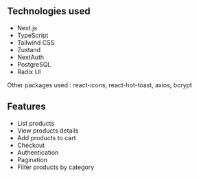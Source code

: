 ## Technologies used

- Next.js
- TypeScript
- Tailwind CSS
- Zustand
- NextAuth
- PostgreSQL
- Radix UI

Other packages used : react-icons, react-hot-toast, axios, bcrypt

## Features

- List products
- View products details
- Add products to cart
- Checkout
- Authentication
- Pagination
- Filter products by category
